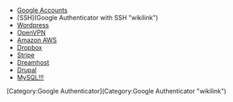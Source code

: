-   [Google
    Accounts](https://support.google.com/a/bin/answer.py?hl=en&answer=1037451)
-   [SSH](Google Authenticator with SSH "wikilink")
-   [Wordpress](https://wordpress.org/extend/plugins/google-authenticator)
-   [OpenVPN](https://code.google.com/p/google-authenticator/issues/detail?id=39)
-   [Amazon AWS](https://aws.amazon.com/mfa/)
-   [Dropbox](https://forums.dropbox.com/topic.php?id=66910)
-   [Stripe](https://stripe.com/blog/two-step-verification)
-   [Dreamhost](http://wiki.dreamhost.com/Enabling_Multifactor_Authentication)
-   [Drupal](https://drupal.org/project/ga_login)
-   [MySQL!!!](http://www.mysqlperformanceblog.com/2013/02/24/using-two-factor-authentication-with-percona-server/)

[Category:Google
Authenticator](Category:Google Authenticator "wikilink")
